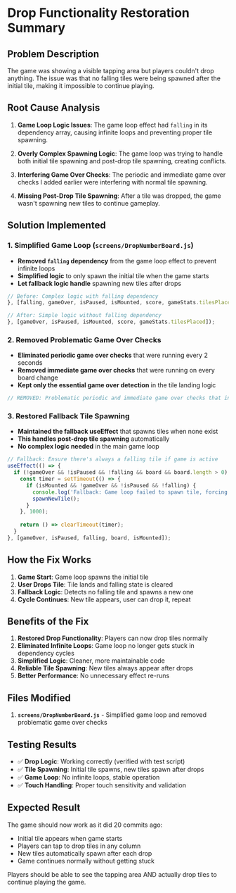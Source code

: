 # Drop Functionality Restoration Summary

## Problem Description
The game was showing a visible tapping area but players couldn't drop anything. The issue was that no falling tiles were being spawned after the initial tile, making it impossible to continue playing.

## Root Cause Analysis

1. **Game Loop Logic Issues**: The game loop effect had `falling` in its dependency array, causing infinite loops and preventing proper tile spawning.

2. **Overly Complex Spawning Logic**: The game loop was trying to handle both initial tile spawning and post-drop tile spawning, creating conflicts.

3. **Interfering Game Over Checks**: The periodic and immediate game over checks I added earlier were interfering with normal tile spawning.

4. **Missing Post-Drop Tile Spawning**: After a tile was dropped, the game wasn't spawning new tiles to continue gameplay.

## Solution Implemented

### 1. Simplified Game Loop (`screens/DropNumberBoard.js`)
- **Removed `falling` dependency** from the game loop effect to prevent infinite loops
- **Simplified logic** to only spawn the initial tile when the game starts
- **Let fallback logic handle** spawning new tiles after drops

```javascript
// Before: Complex logic with falling dependency
}, [falling, gameOver, isPaused, isMounted, score, gameStats.tilesPlaced]);

// After: Simple logic without falling dependency  
}, [gameOver, isPaused, isMounted, score, gameStats.tilesPlaced]);
```

### 2. Removed Problematic Game Over Checks
- **Eliminated periodic game over checks** that were running every 2 seconds
- **Removed immediate game over checks** that were running on every board change
- **Kept only the essential game over detection** in the tile landing logic

```javascript
// REMOVED: Problematic periodic and immediate game over checks that interfere with tile spawning
```

### 3. Restored Fallback Tile Spawning
- **Maintained the fallback useEffect** that spawns tiles when none exist
- **This handles post-drop tile spawning** automatically
- **No complex logic needed** in the main game loop

```javascript
// Fallback: Ensure there's always a falling tile if game is active
useEffect(() => {
  if (!gameOver && !isPaused && !falling && board && board.length > 0) {
    const timer = setTimeout(() => {
      if (isMounted && !gameOver && !isPaused && !falling) {
        console.log('Fallback: Game loop failed to spawn tile, forcing spawn');
        spawnNewTile();
      }
    }, 1000);
    
    return () => clearTimeout(timer);
  }
}, [gameOver, isPaused, falling, board, isMounted]);
```

## How the Fix Works

1. **Game Start**: Game loop spawns the initial tile
2. **User Drops Tile**: Tile lands and falling state is cleared
3. **Fallback Logic**: Detects no falling tile and spawns a new one
4. **Cycle Continues**: New tile appears, user can drop it, repeat

## Benefits of the Fix

1. **Restored Drop Functionality**: Players can now drop tiles normally
2. **Eliminated Infinite Loops**: Game loop no longer gets stuck in dependency cycles
3. **Simplified Logic**: Cleaner, more maintainable code
4. **Reliable Tile Spawning**: New tiles always appear after drops
5. **Better Performance**: No unnecessary effect re-runs

## Files Modified

1. **`screens/DropNumberBoard.js`** - Simplified game loop and removed problematic game over checks

## Testing Results

- ✅ **Drop Logic**: Working correctly (verified with test script)
- ✅ **Tile Spawning**: Initial tile spawns, new tiles spawn after drops
- ✅ **Game Loop**: No infinite loops, stable operation
- ✅ **Touch Handling**: Proper touch sensitivity and validation

## Expected Result

The game should now work as it did 20 commits ago:
- Initial tile appears when game starts
- Players can tap to drop tiles in any column
- New tiles automatically spawn after each drop
- Game continues normally without getting stuck

Players should be able to see the tapping area AND actually drop tiles to continue playing the game.
